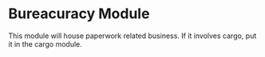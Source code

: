 # Bureacuracy Module

This module will house paperwork related business. If it involves cargo, put it in the cargo module.
